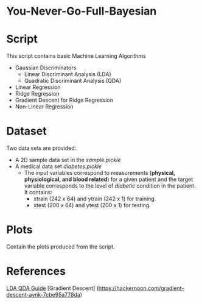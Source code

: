 # You-Never-Go-Full-Bayesian

# Script
This script contains basic Machine Learning Algorithms
* Gaussian Discriminators
	* Linear Discriminant Analysis (LDA)
	* Quadratic Discriminant Analysis (QDA)
* Linear Regression
* Ridge Regression
* Gradient Descent for Ridge Regression
* Non-Linear Regression

# Dataset
Two data sets are provided:
* A 2D sample data set in the *sample.pickle*
* A medical data set *diabetes.pickle* 
	* The input variables correspond to measurements (**physical, physiological, and blood related**) for a given patient
	and the target variable corresponds to the level of *diabetic* condition in the patient. It contains:
		* xtrain (242 x 64) and ytrain (242 x 1) for training.
		* xtest (200 x 64) and ytest (200 x 1) for testing.
# Plots
Contain the plots produced from the script.

# References
[LDA QDA Guide](http://uc-r.github.io/discriminant_analysis)
[Gradient Descent] (https://hackernoon.com/gradient-descent-aynk-7cbe95a778da)